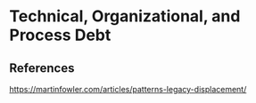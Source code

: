 # Technical, Organizational, and Process Debt
## References
https://martinfowler.com/articles/patterns-legacy-displacement/

